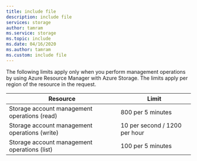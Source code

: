 ```yaml
---
title: include file
description: include file
services: storage
author: tamram
ms.service: storage
ms.topic: include
ms.date: 04/16/2020
ms.author: tamram
ms.custom: include file
---
```


The following limits apply only when you perform management operations by using Azure Resource Manager with Azure Storage. The limits apply per region of the resource in the request.

| Resource | Limit |
| --- | --- |
| Storage account management operations (read) |800 per 5 minutes |
| Storage account management operations (write) |10 per second / 1200 per hour |
| Storage account management operations (list) |100 per 5 minutes |

